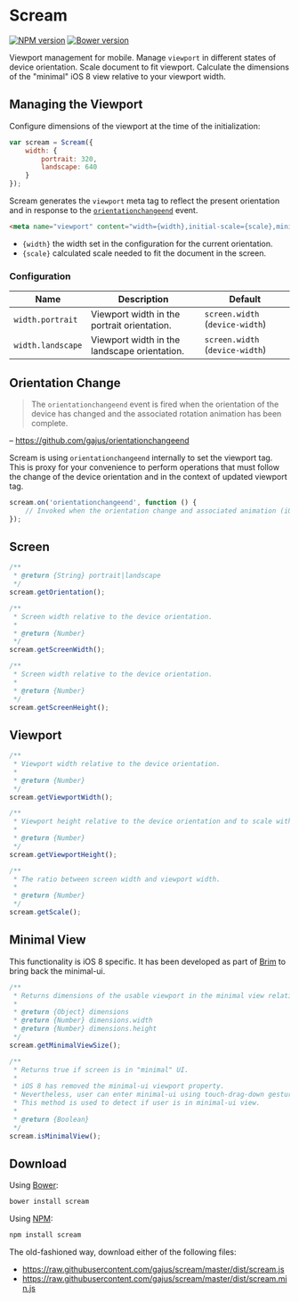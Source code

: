 # Scream

[![NPM version](https://badge.fury.io/js/scream.svg)](http://badge.fury.io/js/scream)
[![Bower version](https://badge.fury.io/bo/scream.svg)](http://badge.fury.io/bo/scream)

Viewport management for mobile. Manage `viewport` in different states of device orientation. Scale document to fit viewport. Calculate the dimensions of the "minimal" iOS 8 view relative to your viewport width.

## Managing the Viewport

Configure dimensions of the viewport at the time of the initialization:

```js
var scream = Scream({
    width: {
        portrait: 320,
        landscape: 640
    }
});
```

Scream generates the `viewport` meta tag to reflect the present orientation and in response to the [`orientationchangeend`](https://github.com/gajus/orientationchangeend) event.

```html
<meta name="viewport" content="width={width},initial-scale={scale},minimum-scale={scale},maximum-scale={scale},user-scale=0">
```

* `{width}` the width set in the configuration for the current orientation.
* `{scale}` calculated scale needed to fit the document in the screen.

### Configuration

| Name | Description | Default |
| --- | --- | --- |
| `width.portrait` | Viewport width in the portrait orientation. | `screen.width` (`device-width`) |
| `width.landscape` | Viewport width in the landscape orientation. | `screen.width` (`device-width`) |

## Orientation Change

> The `orientationchangeend` event is fired when the orientation of the device has changed and the associated rotation animation has been complete.

– https://github.com/gajus/orientationchangeend

Scream is using `orientationchangeend` internally to set the viewport tag. This is proxy for your convenience to perform operations that must follow the change of the device orientation and in the context of updated viewport tag.

```js
scream.on('orientationchangeend', function () {
    // Invoked when the orientation change and associated animation (iOS) has been completed.
});
```

## Screen

```js
/**
 * @return {String} portrait|landscape
 */
scream.getOrientation();

/**
 * Screen width relative to the device orientation.
 *
 * @return {Number}
 */
scream.getScreenWidth();

/**
 * Screen width relative to the device orientation.
 *
 * @return {Number}
 */
scream.getScreenHeight();
```

## Viewport

```js
/**
 * Viewport width relative to the device orientation.
 * 
 * @return {Number}
 */
scream.getViewportWidth();

/**
 * Viewport height relative to the device orientation and to scale with the viewport width.
 *
 * @return {Number}
 */
scream.getViewportHeight();

/**
 * The ratio between screen width and viewport width.
 *
 * @return {Number}
 */
scream.getScale();
```

## Minimal View

This functionality is iOS 8 specific. It has been developed as part of [Brim](https://github.com/gajus/brim) to bring back the minimal-ui.

```js
/**
 * Returns dimensions of the usable viewport in the minimal view relative to the current viewport width and orientation.
 * 
 * @return {Object} dimensions
 * @return {Number} dimensions.width
 * @return {Number} dimensions.height
 */
scream.getMinimalViewSize();

/**
 * Returns true if screen is in "minimal" UI.
 *
 * iOS 8 has removed the minimal-ui viewport property.
 * Nevertheless, user can enter minimal-ui using touch-drag-down gesture.
 * This method is used to detect if user is in minimal-ui view.
 * 
 * @return {Boolean}
 */
scream.isMinimalView();
```

## Download

Using [Bower](http://bower.io/):

```sh
bower install scream
```

Using [NPM](https://www.npmjs.org/):

```sh
npm install scream
```

The old-fashioned way, download either of the following files:

* https://raw.githubusercontent.com/gajus/scream/master/dist/scream.js
* https://raw.githubusercontent.com/gajus/scream/master/dist/scream.min.js